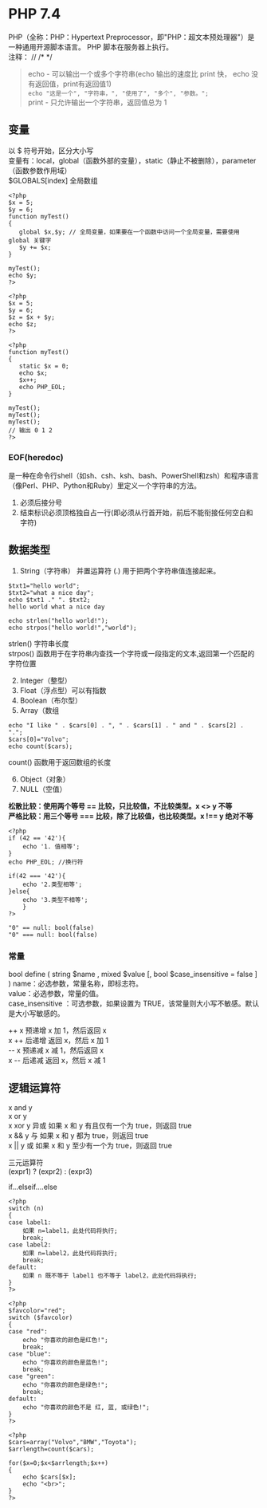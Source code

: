 # PHP 7.4
PHP（全称：PHP：Hypertext Preprocessor，即"PHP：超文本预处理器"）是一种通用开源脚本语言。
PHP 脚本在服务器上执行。    
注释： // /* */

> echo - 可以输出一个或多个字符串(echo 输出的速度比 print 快， echo 没有返回值，print有返回值1)  
> ```echo "这是一个", "字符串，", "使用了", "多个", "参数。";```  
> print - 只允许输出一个字符串，返回值总为 1

## 变量
以 $ 符号开始，区分大小写  
变量有：local，global（函数外部的变量），static（静止不被删除），parameter（函数参数作用域）  
$GLOBALS[index] 全局数组  
 ```
 <?php
$x = 5;
$y = 6;
function myTest()
{
	global $x,$y; // 全局变量，如果要在一个函数中访问一个全局变量，需要使用 global 关键字
	$y += $x;
}

myTest();
echo $y;
?>
 
<?php
$x = 5;
$y = 6;
$z = $x + $y;
echo $z;
?>

<?php    
function myTest()
{
	static $x = 0;
	echo $x;
	$x++;
	echo PHP_EOL;
}

myTest();
myTest();
myTest();
// 输出 0 1 2
?>
```


### EOF(heredoc)
是一种在命令行shell（如sh、csh、ksh、bash、PowerShell和zsh）和程序语言（像Perl、PHP、Python和Ruby）里定义一个字符串的方法。
1. 必须后接分号
2. 结束标识必须顶格独自占一行(即必须从行首开始，前后不能衔接任何空白和字符)

## 数据类型 
1. String（字符串） 
并置运算符 (.) 用于把两个字符串值连接起来。
```
$txt1="hello world";
$txt2="what a nice day";
echo $txt1 ." ". $txt2;
hello world what a nice day

echo strlen("hello world!");
echo strpos("hello world!","world");
```
strlen() 字符串长度  
strpos() 函数用于在字符串内查找一个字符或一段指定的文本,返回第一个匹配的字符位置  
   
2. Integer（整型）
3. Float（浮点型）可以有指数
4. Boolean（布尔型）
5. Array（数组
```$cars=array("Volvo","BMW","Toyota");
echo "I like " . $cars[0] . ", " . $cars[1] . " and " . $cars[2] . ".";
$cars[0]="Volvo";  
echo count($cars);
```
count() 函数用于返回数组的长度



6. Object（对象）
7. NULL（空值）

**松散比较：使用两个等号 == 比较，只比较值，不比较类型。x <> y 不等**  
**严格比较：用三个等号 === 比较，除了比较值，也比较类型。x !== y 绝对不等**  

```
<?php
if (42 == '42'){
	echo '1. 值相等';
}
echo PHP_EOL; //换行符

if(42 === '42'){
	echo '2.类型相等';
}else{
	echo '3.类型不相等';
	}
?>

"0" == null: bool(false)
"0" === null: bool(false)

```

### 常量
bool define ( string $name , mixed $value [, bool $case_insensitive = false ] )
name：必选参数，常量名称，即标志符。  
value：必选参数，常量的值。  
case_insensitive ：可选参数，如果设置为 TRUE，该常量则大小写不敏感。默认是大小写敏感的。  


++ x	预递增	x 加 1，然后返回 x  
x ++	后递增	返回 x，然后 x 加 1  
-- x	预递减	x 减 1，然后返回 x  
x --	后递减	返回 x，然后 x 减 1  

## 逻辑运算符
x and y  
x or y  
x xor y 异或  如果 x 和 y 有且仅有一个为 true，则返回 true  
x && y 与 如果 x 和 y 都为 true，则返回 true  
x || y  或  如果 x 和 y 至少有一个为 true，则返回 true  

三元运算符  
(expr1) ? (expr2) : (expr3) 


if...elseif....else

```
<?php
switch (n)
{
case label1:
    如果 n=label1，此处代码将执行;
    break;
case label2:
    如果 n=label2，此处代码将执行;
    break;
default:
    如果 n 既不等于 label1 也不等于 label2，此处代码将执行;
}
?>

<?php
$favcolor="red";
switch ($favcolor)
{
case "red":
    echo "你喜欢的颜色是红色!";
    break;
case "blue":
    echo "你喜欢的颜色是蓝色!";
    break;
case "green":
    echo "你喜欢的颜色是绿色!";
    break;
default:
    echo "你喜欢的颜色不是 红, 蓝, 或绿色!";
}
?>
```

```
<?php
$cars=array("Volvo","BMW","Toyota");
$arrlength=count($cars);
 
for($x=0;$x<$arrlength;$x++)
{
    echo $cars[$x];
    echo "<br>";
}
?>
```
